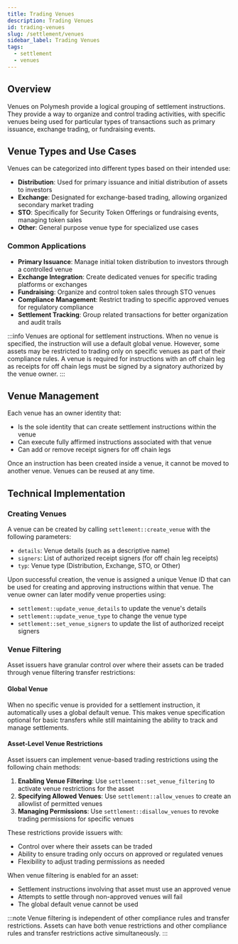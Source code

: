 ```yaml
---
title: Trading Venues
description: Trading Venues
id: trading-venues
slug: /settlement/venues
sidebar_label: Trading Venues
tags:
  - settlement
  - venues
---
```


## Overview

Venues on Polymesh provide a logical grouping of settlement instructions. They provide a way to organize and control trading activities, with specific venues being used for particular types of transactions such as primary issuance, exchange trading, or fundraising events.

## Venue Types and Use Cases

Venues can be categorized into different types based on their intended use:

- **Distribution**: Used for primary issuance and initial distribution of assets to investors
- **Exchange**: Designated for exchange-based trading, allowing organized secondary market trading
- **STO**: Specifically for Security Token Offerings or fundraising events, managing token sales
- **Other**: General purpose venue type for specialized use cases

### Common Applications

- **Primary Issuance**: Manage initial token distribution to investors through a controlled venue
- **Exchange Integration**: Create dedicated venues for specific trading platforms or exchanges
- **Fundraising**: Organize and control token sales through STO venues
- **Compliance Management**: Restrict trading to specific approved venues for regulatory compliance
- **Settlement Tracking**: Group related transactions for better organization and audit trails

:::info
Venues are optional for settlement instructions. When no venue is specified, the instruction will use a default global venue. However, some assets may be restricted to trading only on specific venues as part of their compliance rules. A venue is required for instructions with an off chain leg as receipts for off chain legs must be signed by a signatory authorized by the venue owner.
:::

## Venue Management

Each venue has an owner identity that:

- Is the sole identity that can create settlement instructions within the venue
- Can execute fully affirmed instructions associated with that venue
- Can add or remove receipt signers for off chain legs

Once an instruction has been created inside a venue, it cannot be moved to another venue. Venues can be reused at any time.

## Technical Implementation

### Creating Venues

A venue can be created by calling `settlement::create_venue` with the following parameters:

- `details`: Venue details (such as a descriptive name)
- `signers`: List of authorized receipt signers (for off chain leg receipts)
- `typ`: Venue type (Distribution, Exchange, STO, or Other)

Upon successful creation, the venue is assigned a unique Venue ID that can be used for creating and approving instructions within that venue. The venue owner can later modify venue properties using:

- `settlement::update_venue_details` to update the venue's details
- `settlement::update_venue_type` to change the venue type
- `settlement::set_venue_signers` to update the list of authorized receipt signers

### Venue Filtering

Asset issuers have granular control over where their assets can be traded through venue filtering transfer restrictions:

#### Global Venue

When no specific venue is provided for a settlement instruction, it automatically uses a global default venue. This makes venue specification optional for basic transfers while still maintaining the ability to track and manage settlements.

#### Asset-Level Venue Restrictions

Asset issuers can implement venue-based trading restrictions using the following chain methods:

1. **Enabling Venue Filtering**: Use `settlement::set_venue_filtering` to activate venue restrictions for the asset
2. **Specifying Allowed Venues**: Use `settlement::allow_venues` to create an allowlist of permitted venues
3. **Managing Permissions**: Use `settlement::disallow_venues` to revoke trading permissions for specific venues

These restrictions provide issuers with:

- Control over where their assets can be traded
- Ability to ensure trading only occurs on approved or regulated venues
- Flexibility to adjust trading permissions as needed

When venue filtering is enabled for an asset:

- Settlement instructions involving that asset must use an approved venue
- Attempts to settle through non-approved venues will fail
- The global default venue cannot be used

:::note
Venue filtering is independent of other compliance rules and transfer restrictions. Assets can have both venue restrictions and other compliance rules and transfer restrictions active simultaneously.
:::

